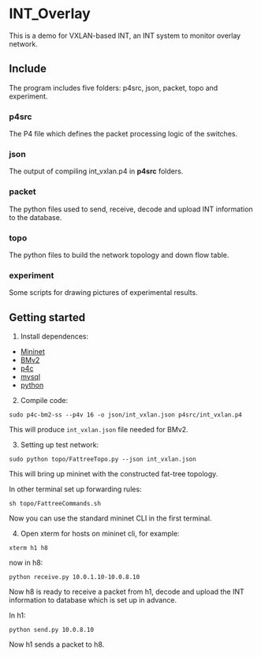 # INT_Overlay

This is a demo for VXLAN-based INT, an INT system to monitor overlay network.

## Include

The program includes five folders: p4src, json, packet, topo and experiment.

### p4src

The P4 file which defines the packet processing logic of the switches.

### json

The output of compiling int_vxlan.p4 in **p4src** folders.

### packet

The python files used to send, receive, decode and upload INT information to the database.

### topo

The python files to build the network topology and down flow table.

### experiment

Some scripts for drawing pictures of experimental results.

## Getting started

1.	Install dependences:

- [Mininet](http://mininet.org/download/)
- [BMv2](https://github.com/p4lang/behavioral-model)
- [p4c](https://github.com/p4lang/p4c)
- [mysql](https://www.mysql.com/)
- [python](https://www.python.org/)

2. Compile code:

```
sudo p4c-bm2-ss --p4v 16 -o json/int_vxlan.json p4src/int_vxlan.p4
```

This will produce `int_vxlan.json` file needed for BMv2.

3. Setting up test network:
	
```
sudo python topo/FattreeTopo.py --json int_vxlan.json
```
This will bring up mininet with the constructed fat-tree topology.

In other terminal set up forwarding rules:

```
sh topo/FattreeCommands.sh
```

Now you can use the standard mininet CLI in the first terminal.

4. Open xterm for hosts on mininet cli, for example:

```
xterm h1 h8
```

now in h8:

```
python receive.py 10.0.1.10-10.0.8.10
```

Now h8 is ready to receive a packet from h1, decode and upload the INT information to database which is set up in advance.

In h1: 

```
python send.py 10.0.8.10
```
Now h1 sends a packet to h8.
